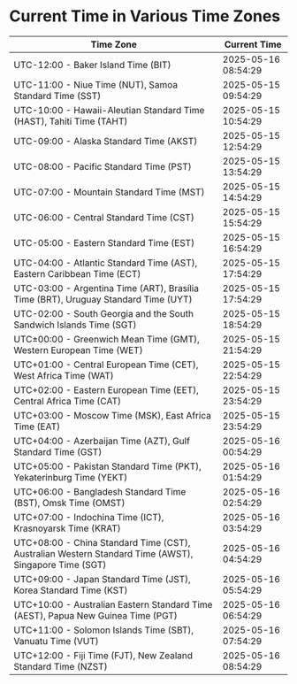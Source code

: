 # Current Time in Various Time Zones

| Time Zone | Current Time |
|-----------|--------------|
| UTC-12:00 - Baker Island Time (BIT) | 2025-05-16 08:54:29 |
| UTC-11:00 - Niue Time (NUT), Samoa Standard Time (SST) | 2025-05-15 09:54:29 |
| UTC-10:00 - Hawaii-Aleutian Standard Time (HAST), Tahiti Time (TAHT) | 2025-05-15 10:54:29 |
| UTC-09:00 - Alaska Standard Time (AKST) | 2025-05-15 12:54:29 |
| UTC-08:00 - Pacific Standard Time (PST) | 2025-05-15 13:54:29 |
| UTC-07:00 - Mountain Standard Time (MST) | 2025-05-15 14:54:29 |
| UTC-06:00 - Central Standard Time (CST) | 2025-05-15 15:54:29 |
| UTC-05:00 - Eastern Standard Time (EST) | 2025-05-15 16:54:29 |
| UTC-04:00 - Atlantic Standard Time (AST), Eastern Caribbean Time (ECT) | 2025-05-15 17:54:29 |
| UTC-03:00 - Argentina Time (ART), Brasília Time (BRT), Uruguay Standard Time (UYT) | 2025-05-15 17:54:29 |
| UTC-02:00 - South Georgia and the South Sandwich Islands Time (SGT) | 2025-05-15 18:54:29 |
| UTC±00:00 - Greenwich Mean Time (GMT), Western European Time (WET) | 2025-05-15 21:54:29 |
| UTC+01:00 - Central European Time (CET), West Africa Time (WAT) | 2025-05-15 22:54:29 |
| UTC+02:00 - Eastern European Time (EET), Central Africa Time (CAT) | 2025-05-15 23:54:29 |
| UTC+03:00 - Moscow Time (MSK), East Africa Time (EAT) | 2025-05-15 23:54:29 |
| UTC+04:00 - Azerbaijan Time (AZT), Gulf Standard Time (GST) | 2025-05-16 00:54:29 |
| UTC+05:00 - Pakistan Standard Time (PKT), Yekaterinburg Time (YEKT) | 2025-05-16 01:54:29 |
| UTC+06:00 - Bangladesh Standard Time (BST), Omsk Time (OMST) | 2025-05-16 02:54:29 |
| UTC+07:00 - Indochina Time (ICT), Krasnoyarsk Time (KRAT) | 2025-05-16 03:54:29 |
| UTC+08:00 - China Standard Time (CST), Australian Western Standard Time (AWST), Singapore Time (SGT) | 2025-05-16 04:54:29 |
| UTC+09:00 - Japan Standard Time (JST), Korea Standard Time (KST) | 2025-05-16 05:54:29 |
| UTC+10:00 - Australian Eastern Standard Time (AEST), Papua New Guinea Time (PGT) | 2025-05-16 06:54:29 |
| UTC+11:00 - Solomon Islands Time (SBT), Vanuatu Time (VUT) | 2025-05-16 07:54:29 |
| UTC+12:00 - Fiji Time (FJT), New Zealand Standard Time (NZST) | 2025-05-16 08:54:29 |

